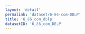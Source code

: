 ```yaml
---
layout: 'detail'
permalink: 'dataset/6-86-com-DBLP'
title: '6_86_com_dblp'
datasetID: '6_86_com_DBLP'
---
```

